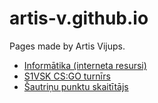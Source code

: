 # artis-v.github.io
Pages made by Artis Vijups.

* [Informātika (interneta resursi)](https://artis-v.github.io/informatika/)
* [S1VSK CS:GO turnīrs](https://artis-v.github.io/csgo/)
* [Šautriņu punktu skaitītājs](https://artis-v.github.io/darts/)
